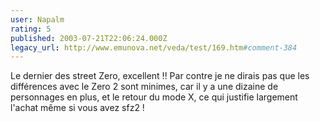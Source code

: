 ```yaml
---
user: Napalm
rating: 5
published: 2003-07-21T22:06:24.000Z
legacy_url: http://www.emunova.net/veda/test/169.htm#comment-384
---
```

Le dernier des street Zero, excellent !!
Par contre je ne dirais pas que les différences avec le Zero 2 sont minimes, car il y a une dizaine de personnages en plus, et le retour du mode X, ce qui justifie largement l'achat même si vous avez sfz2 !